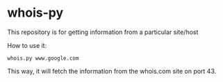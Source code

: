 # whois-py

This repository is for getting information from a particular site/host

How to use it:

    whois.py www.google.com

This way, it will fetch the information from the whois.com site on port 43.
